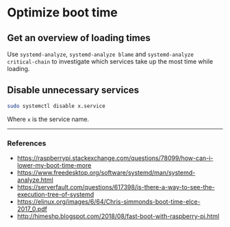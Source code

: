 # Optimize boot time

## Get an overview of loading times
Use `systemd-analyze`, `systemd-analyze blame` and `systemd-analyze critical-chain` to investigate which services take up the most time while loading. 

## Disable unnecessary services

```bash
sudo systemctl disable x.service
```
Where `x` is the service name.



---
### References
* https://raspberrypi.stackexchange.com/questions/78099/how-can-i-lower-my-boot-time-more
* https://www.freedesktop.org/software/systemd/man/systemd-analyze.html
* https://serverfault.com/questions/617398/is-there-a-way-to-see-the-execution-tree-of-systemd
* https://elinux.org/images/6/64/Chris-simmonds-boot-time-elce-2017_0.pdf
* http://himeshp.blogspot.com/2018/08/fast-boot-with-raspberry-pi.html